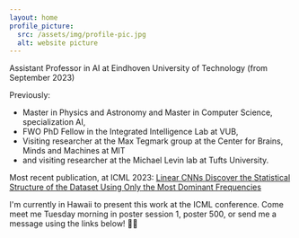 ```yaml
---
layout: home
profile_picture:
  src: /assets/img/profile-pic.jpg
  alt: website picture
---
```


<p>
Assistant Professor in AI at Eindhoven University of Technology (from September 2023) 
</p>

<p> Previously:
   <ul>
    <li> Master in Physics and Astronomy and Master in Computer Science, specialization AI,</li>
  <li> FWO PhD Fellow in the Integrated Intelligence Lab at VUB, </li>
  <li>Visiting researcher at the Max Tegmark group at the Center for Brains, Minds and Machines at MIT</li>
  <li>and visiting researcher at the Michael Levin lab at Tufts University.</li>
</ul> 
</p>


<p>
Most recent publication, at ICML 2023:  
<a href="https://openreview.net/pdf?id=ZFBf47ZNos"> Linear CNNs Discover the Statistical Structure of the Dataset Using Only the Most Dominant Frequencies </a>
</p>

<p>
  I'm currently in Hawaii to present this work at the ICML conference. Come meet me Tuesday morning in poster session 1, poster 500, or send me a message using the links below! 🌴🐠
</p>



